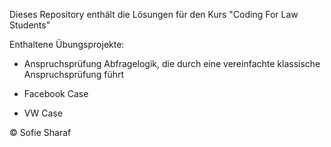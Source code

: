 Dieses Repository enthält die Lösungen für den Kurs "Coding For Law Students"

Enthaltene Übungsprojekte:

- Anspruchsprüfung
  Abfragelogik, die durch eine vereinfachte klassische Anspruchsprüfung führt

- Facebook Case
  
- VW Case

© Sofie Sharaf
